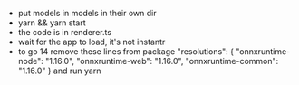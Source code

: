 - put models in models in their own dir
- yarn && yarn start
- the code is in renderer.ts
- wait for the app to load, it's not instantr
- to go 14 remove these lines from package
  "resolutions": {
    "onnxruntime-node": "1.16.0",
    "onnxruntime-web": "1.16.0",
    "onnxruntime-common": "1.16.0"
  }
and run yarn
